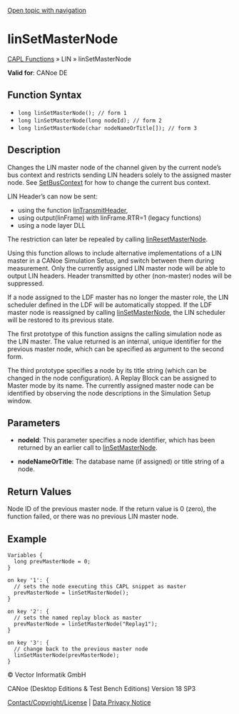 [Open topic with navigation](../../../../../CANoeDEFamily.htm#Topics/CAPLFunctions/LIN/Functions/CAPLfunctionLINSetMasterNode.md)

# linSetMasterNode

[CAPL Functions](../../CAPLfunctions.md) » LIN » linSetMasterNode

**Valid for**: CANoe DE

## Function Syntax

- `long linSetMasterNode(); // form 1`
- `long linSetMasterNode(long nodeId); // form 2`
- `long linSetMasterNode(char nodeNameOrTitle[]); // form 3`

## Description

Changes the LIN master node of the channel given by the current node’s bus context and restricts sending LIN headers solely to the assigned master node. See [SetBusContext](../../Other/Functions/CAPLfunctionSetBusContext.md) for how to change the current bus context.

LIN Header’s can now be sent:

- using the function [linTransmitHeader](CAPLfunctionLINTransmitHeader.md),
- using output(linFrame) with linFrame.RTR=1 (legacy functions)
- using a node layer DLL

The restriction can later be repealed by calling [linResetMasterNode](CAPLfunctionLINResetMasterNode.md).

Using this function allows to include alternative implementations of a LIN master in a CANoe Simulation Setup, and switch between them during measurement. Only the currently assigned LIN master node will be able to output LIN headers. Header transmitted by other (non-master) nodes will be suppressed.

If a node assigned to the LDF master has no longer the master role, the LIN scheduler defined in the LDF will be automatically stopped. If the LDF master node is reassigned by calling [linSetMasterNode](#), the LIN scheduler will be restored to its previous state.

The first prototype of this function assigns the calling simulation node as the LIN master. The value returned is an internal, unique identifier for the previous master node, which can be specified as argument to the second form.

The third prototype specifies a node by its title string (which can be changed in the node configuration). A Replay Block can be assigned to Master mode by its name. The currently assigned master node can be identified by observing the node descriptions in the Simulation Setup window.

## Parameters

- **nodeId**: This parameter specifies a node identifier, which has been returned by an earlier call to [linSetMasterNode](#).

- **nodeNameOrTitle**: The database name (if assigned) or title string of a node.

## Return Values

Node ID of the previous master node. If the return value is 0 (zero), the function failed, or there was no previous LIN master node.

## Example

```plaintext
Variables {
  long prevMasterNode = 0;
}

on key '1': {
  // sets the node executing this CAPL snippet as master
  prevMasterNode = linSetMasterNode();
}

on key '2': {
  // sets the named replay block as master
  prevMasterNode = linSetMasterNode("Replay1");
}

on key '3': {
  // change back to the previous master node
  linSetMasterNode(prevMasterNode);
}
```

© Vector Informatik GmbH

CANoe (Desktop Editions & Test Bench Editions) Version 18 SP3

[Contact/Copyright/License](../../../Shared/ContactCopyrightLicense.md) | [Data Privacy Notice](https://www.vector.com/int/en/company/get-info/privacy-policy/)
